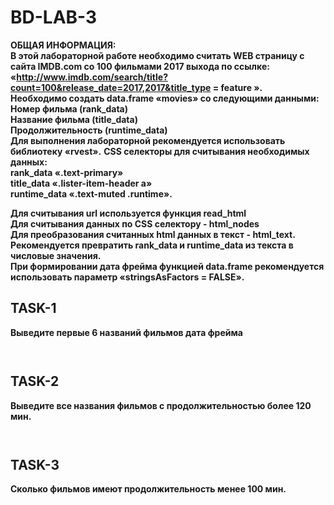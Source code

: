 # **BD-LAB-3**

**ОБЩАЯ ИНФОРМАЦИЯ:                                                                                                                         
В этой лабораторной работе необходимо считать WEB страницу с сайта IMDB.com 
со 100 фильмами 2017 выхода по ссылке:                                                                                                     
«http://www.imdb.com/search/title?count=100&release_date=2017,2017&title_type = feature ».                                               
Необходимо создать data.frame «movies» со следующими данными:                                                                           
Номер фильма (rank_data)                                                                                                                 
Название фильма (title_data)                                                                                                             
Продолжительность (runtime_data)                                                                                                         
Для выполнения лабораторной рекомендуется использовать библиотеку «rvest».**
**CSS селекторы для считывания необходимых данных:                                                                                       
rank_data «.text-primary»                                                                                                               
title_data «.lister-item-header a»                                                                                                       
runtime_data «.text-muted .runtime».** 

**Для считывания url используется функция read_html                                                                                     
Для считывания данных по CSS селектору - html_nodes                                                                                     
Для преобразования считанных html данных в текст - html_text.**                                                                             
**Рекомендуется превратить rank_data и runtime_data из текста в числовые значения.                                                         
При формировании дата фрейма функцией data.frame рекомендуется использовать параметр «stringsAsFactors = FALSE».**



## **TASK-1**
**Выведите первые 6 названий фильмов дата фрейма** 

```
```
```
```

## **TASK-2**
**Выведите все названия фильмов с продолжительностью более 120 мин.**

```
```
```
```

## **TASK-3**
**Сколько фильмов имеют продолжительность менее 100 мин.**

```
```
```
```

